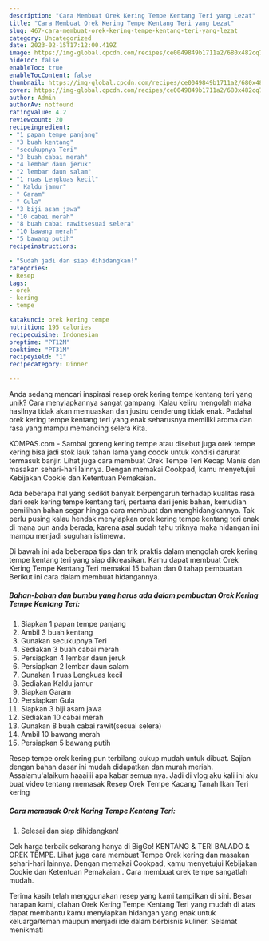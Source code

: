 ```yaml
---
description: "Cara Membuat Orek Kering Tempe Kentang Teri yang Lezat"
title: "Cara Membuat Orek Kering Tempe Kentang Teri yang Lezat"
slug: 467-cara-membuat-orek-kering-tempe-kentang-teri-yang-lezat
category: Uncategorized
date: 2023-02-15T17:12:00.419Z
image: https://img-global.cpcdn.com/recipes/ce0049849b1711a2/680x482cq70/orek-kering-tempe-kentang-teri-foto-resep-utama.jpg
hideToc: false
enableToc: true
enableTocContent: false
thumbnail: https://img-global.cpcdn.com/recipes/ce0049849b1711a2/680x482cq70/orek-kering-tempe-kentang-teri-foto-resep-utama.jpg
cover: https://img-global.cpcdn.com/recipes/ce0049849b1711a2/680x482cq70/orek-kering-tempe-kentang-teri-foto-resep-utama.jpg
author: Admin
authorAv: notfound
ratingvalue: 4.2
reviewcount: 20
recipeingredient:
- "1 papan tempe panjang"
- "3 buah kentang"
- "secukupnya Teri"
- "3 buah cabai merah"
- "4 lembar daun jeruk"
- "2 lembar daun salam"
- "1 ruas Lengkuas kecil"
- " Kaldu jamur"
- " Garam"
- " Gula"
- "3 biji asam jawa"
- "10 cabai merah"
- "8 buah cabai rawitsesuai selera"
- "10 bawang merah"
- "5 bawang putih"
recipeinstructions:

- "Sudah jadi dan siap dihidangkan!"
categories:
- Resep
tags:
- orek
- kering
- tempe

katakunci: orek kering tempe 
nutrition: 195 calories
recipecuisine: Indonesian
preptime: "PT12M"
cooktime: "PT31M"
recipeyield: "1"
recipecategory: Dinner

---
```





Anda sedang mencari inspirasi resep orek kering tempe kentang teri yang unik? Cara menyiapkannya sangat gampang. Kalau keliru mengolah maka hasilnya tidak akan memuaskan dan justru cenderung tidak enak. Padahal orek kering tempe kentang teri yang enak seharusnya memiliki aroma dan rasa yang mampu memancing selera Kita.





KOMPAS.com - Sambal goreng kering tempe atau disebut juga orek tempe kering bisa jadi stok lauk tahan lama yang cocok untuk kondisi darurat termasuk banjir. Lihat juga cara membuat Orek Tempe Teri Kecap Manis dan masakan sehari-hari lainnya. Dengan memakai Cookpad, kamu menyetujui Kebijakan Cookie dan Ketentuan Pemakaian.

Ada beberapa hal yang sedikit banyak berpengaruh terhadap kualitas rasa dari orek kering tempe kentang teri, pertama dari jenis bahan, kemudian pemilihan bahan segar hingga cara membuat dan menghidangkannya. Tak perlu pusing kalau hendak menyiapkan orek kering tempe kentang teri enak di mana pun anda berada, karena asal sudah tahu triknya maka hidangan ini mampu menjadi suguhan istimewa.






Di bawah ini ada beberapa tips dan trik praktis dalam mengolah orek kering tempe kentang teri yang siap dikreasikan. Kamu dapat membuat Orek Kering Tempe Kentang Teri memakai 15 bahan dan 0 tahap pembuatan. Berikut ini cara dalam membuat hidangannya.

<!--inarticleads1-->

##### Bahan-bahan dan bumbu yang harus ada dalam pembuatan Orek Kering Tempe Kentang Teri:

1. Siapkan 1 papan tempe panjang
1. Ambil 3 buah kentang
1. Gunakan secukupnya Teri
1. Sediakan 3 buah cabai merah
1. Persiapkan 4 lembar daun jeruk
1. Persiapkan 2 lembar daun salam
1. Gunakan 1 ruas Lengkuas kecil
1. Sediakan  Kaldu jamur
1. Siapkan  Garam
1. Persiapkan  Gula
1. Siapkan 3 biji asam jawa
1. Sediakan 10 cabai merah
1. Gunakan 8 buah cabai rawit(sesuai selera)
1. Ambil 10 bawang merah
1. Persiapkan 5 bawang putih


Resep tempe orek kering pun terbilang cukup mudah untuk dibuat. Sajian dengan bahan dasar ini mudah didapatkan dan murah meriah. Assalamu&#39;alaikum haaaiiii apa kabar semua nya. Jadi di vlog aku kali ini aku buat video tentang memasak Resep Orek Tempe Kacang Tanah Ikan Teri kering 

<!--inarticleads2-->

##### Cara memasak Orek Kering Tempe Kentang Teri:


1. Selesai dan siap dihidangkan!

Cek harga terbaik sekarang hanya di BigGo! KENTANG &amp; TERI BALADO &amp; OREK TEMPE. Lihat juga cara membuat Tempe Orek kering dan masakan sehari-hari lainnya. Dengan memakai Cookpad, kamu menyetujui Kebijakan Cookie dan Ketentuan Pemakaian.. Cara membuat orek tempe sangatlah mudah. 

Terima kasih telah menggunakan resep yang kami tampilkan di sini. Besar harapan kami, olahan Orek Kering Tempe Kentang Teri yang mudah di atas dapat membantu kamu menyiapkan hidangan yang enak untuk keluarga/teman maupun menjadi ide dalam berbisnis kuliner. Selamat menikmati
